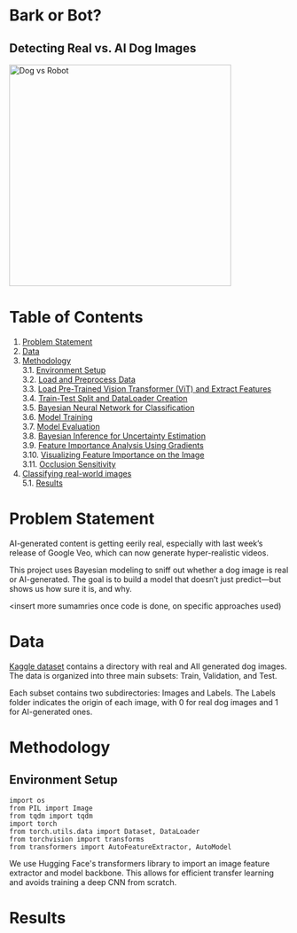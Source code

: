 # Bark or Bot?
## Detecting Real vs. AI Dog Images

<img src="https://i.ytimg.com/vi/b7rB7VFl_I4/maxresdefault.jpg" alt="Dog vs Robot" width="400"/>

# Table of Contents
1. [Problem Statement](#problem-statement)
2. [Data](#data)
3. [Methodology](#methodology)<br>
	3.1. [Environment Setup](#environment-setup)<br>
	3.2. [Load and Preprocess Data](#load-and-preprocess-data)<br>
	3.3. [Load Pre-Trained Vision Transformer (ViT) and Extract Features](#load-pre-trained-vision-transformer-vit-and-extract-features)<br>
	3.4. [Train-Test Split and DataLoader Creation](#train-test-split-and-dataloader-creation)<br>
	3.5. [Bayesian Neural Network for Classification](#bayesian-neural-network-for-classification)<br>
	3.6. [Model Training](#model-training)<br>
	3.7. [Model Evaluation](#model-evaluation)<br>
	3.8. [Bayesian Inference for Uncertainty Estimation](#bayesian-inference-for-uncertainty-estimation)<br>
	3.9. [Feature Importance Analysis Using Gradients](#feature-importance-analysis-using-gradients)<br>
	3.10. [Visualizing Feature Importance on the Image](#visualizing-feature-importance-on-the-image)<br>
	3.11. [Occlusion Sensitivity](#occlusion-sensitivity)
4. [Classifying real-world images](#classifying-real-world-images)<br>
5.1. [Results](#results)

# Problem Statement

AI-generated content is getting eerily real, especially with last week’s release of Google Veo, which can now generate hyper-realistic videos. 

This project uses Bayesian modeling to sniff out whether a dog image is real or AI-generated. The goal is to build a model that doesn’t just predict—but shows us how sure it is, and why.

<insert more sumamries once code is done, on specific approaches used)



# Data
<a href='[https://www.kaggle.com/datasets/kaustubhdhote/human-faces-dataset](https://www.kaggle.com/datasets/albertobircoci/ai-generated-dogs-jpg-vs-real-dogs-jpg)'>Kaggle dataset</a> contains a directory with real and AII generated dog images. The data is organized into three main subsets: Train, Validation, and Test. 

Each subset contains two subdirectories: Images and Labels. The Labels folder indicates the origin of each image, with 0 for real dog images and 1 for AI-generated ones. 

# Methodology

## Environment Setup
```
import os
from PIL import Image
from tqdm import tqdm
import torch
from torch.utils.data import Dataset, DataLoader
from torchvision import transforms
from transformers import AutoFeatureExtractor, AutoModel
```
We use Hugging Face's transformers library to import an image feature extractor and model backbone. This allows for efficient transfer learning and avoids training a deep CNN from scratch.

# Results

<insert more once done>
